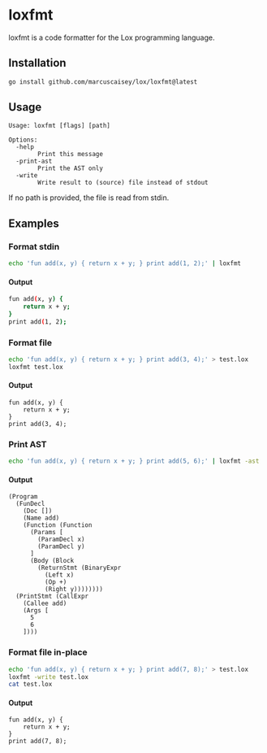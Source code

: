 # loxfmt

loxfmt is a code formatter for the Lox programming language.

## Installation

```sh
go install github.com/marcuscaisey/lox/loxfmt@latest
```

## Usage

```
Usage: loxfmt [flags] [path]

Options:
  -help
        Print this message
  -print-ast
        Print the AST only
  -write
        Write result to (source) file instead of stdout
```

If no path is provided, the file is read from stdin.

## Examples

### Format stdin

```sh
echo 'fun add(x, y) { return x + y; } print add(1, 2);' | loxfmt
```

#### Output

```sh
fun add(x, y) {
    return x + y;
}
print add(1, 2);
```

### Format file

```sh
echo 'fun add(x, y) { return x + y; } print add(3, 4);' > test.lox
loxfmt test.lox
```

#### Output

```
fun add(x, y) {
    return x + y;
}
print add(3, 4);
```

### Print AST

```sh
echo 'fun add(x, y) { return x + y; } print add(5, 6);' | loxfmt -ast
```

#### Output

```
(Program
  (FunDecl
    (Doc [])
    (Name add)
    (Function (Function
      (Params [
        (ParamDecl x)
        (ParamDecl y)
      ]
      (Body (Block
        (ReturnStmt (BinaryExpr
          (Left x)
          (Op +)
          (Right y))))))))
  (PrintStmt (CallExpr
    (Callee add)
    (Args [
      5
      6
    ])))
```

### Format file in-place

```sh
echo 'fun add(x, y) { return x + y; } print add(7, 8);' > test.lox
loxfmt -write test.lox
cat test.lox
```

#### Output

```
fun add(x, y) {
    return x + y;
}
print add(7, 8);
```
